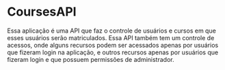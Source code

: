 # CoursesAPI
Essa aplicação é uma API que faz o controle de usuários e cursos em que esses usuários serão matriculados. Essa API também tem um controle de acessos, onde alguns recursos podem ser acessados apenas por usuários que fizeram login na aplicação, e outros recursos apenas por usuários que fizeram login e que possuem permissões de administrador.
